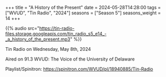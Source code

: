 +++
title = "A History of the Present"
date = 2024-05-28T14:28:00
tags = ["WVUD", "Tin Radio", "2024"]
seasons = ["Season 5"]
seasons_weight = 14
+++

{{% audio src="https://tin-radio-files.storage.googleapis.com/tin_radio_s5_e14_-_a_history_of_the_present.mp3" %}}

Tin Radio on Wednesday, May 8th, 2024

Aired on 91.3 WVUD: The Voice of the University of Delaware

Playlist/Spinitron: https://spinitron.com/WVUD/pl/18940885/Tin-Radio


